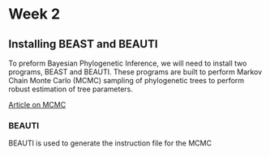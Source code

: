 # Week 2
## Installing BEAST and BEAUTI
To preform Bayesian Phylogenetic Inference, we will need to install two programs, BEAST and BEAUTI. These programs are built to perform Markov Chain Monte Carlo (MCMC) sampling of phylogenetic trees to perform robust estimation of tree parameters.

[Article on MCMC](www.wikipedia.com/MCMC)

### BEAUTI
BEAUTI is used to generate the instruction file for the MCMC
